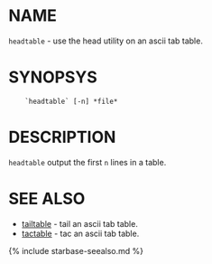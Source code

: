 
NAME
====

`headtable`      - use the head utility on an ascii tab table.

SYNOPSYS
========

```
    `headtable` [-n] *file*
```

DESCRIPTION
===========

`headtable` output the first `n` lines in a table.

SEE ALSO
========


- [tailtable](tailtable.html)   - tail an ascii tab table.
- [tactable](tactable.html)    - tac an ascii tab table.


{% include starbase-seealso.md %}
